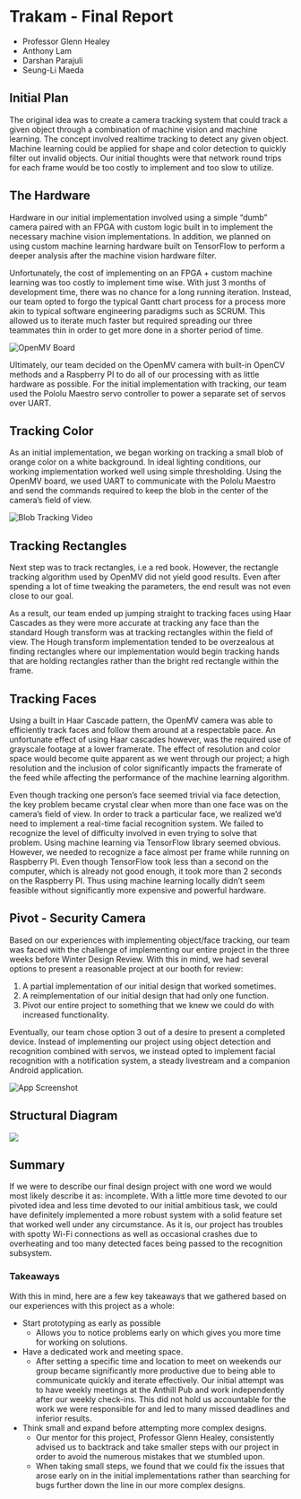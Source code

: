 # Trakam - Final Report

- Professor Glenn Healey
- Anthony Lam
- Darshan Parajuli
- Seung-Li Maeda

## Initial Plan
The original idea was to create a camera tracking system that could track a given object through a combination of machine vision and machine learning. The concept involved realtime tracking to detect any given object.
Machine learning could be applied for shape and color detection to quickly filter out invalid objects. Our initial thoughts were that network round trips for each frame would be too costly to implement and too slow to utilize.

## The Hardware
Hardware in our initial implementation involved using a simple “dumb” camera paired with an FPGA with custom logic built in to implement the necessary machine vision implementations. In addition, we planned on using custom machine learning hardware built on TensorFlow to perform a deeper analysis after the machine vision hardware filter.

Unfortunately, the cost of implementing on an FPGA + custom machine learning was too costly to implement time wise. With just 3 months of development time, there was no chance for a long running iteration. Instead, our team opted to forgo the typical Gantt chart process for a process more akin to typical software engineering paradigms such as SCRUM. This allowed us to iterate much faster but required spreading our three teammates thin in order to get more done in a shorter period of time.

![OpenMV Board](./openmv_board2.jpg)

Ultimately, our team decided on the OpenMV camera with built-in OpenCV methods and a Raspberry PI to do all of our processing with as little hardware as possible. For the initial implementation with tracking, our team used the Pololu Maestro servo controller to power a separate set of servos over UART.

## Tracking Color
As an initial implementation, we began working on tracking a small blob of orange color on a white background. In ideal lighting conditions, our working implementation worked well using simple thresholding. Using the OpenMV board, we used UART to communicate with the Pololu Maestro and send the commands required to keep the blob in the center of the camera’s field of view.

![Blob Tracking Video](https://media.giphy.com/media/41ey7tYsUSsn90Tz7g/giphy.gif)


## Tracking Rectangles
Next step was to track rectangles, i.e a red book. However, the rectangle tracking algorithm used by OpenMV did not yield good results. Even after spending a lot of time tweaking the parameters, the end result was not even close to our goal.

As a result, our team ended up jumping straight to tracking faces using Haar Cascades as they were more accurate at tracking any face than the standard Hough transform was at tracking rectangles within the field of view. The Hough transform implementation tended to be overzealous at finding rectangles where our implementation would begin tracking hands that are holding rectangles rather than the bright red rectangle within the frame.

## Tracking Faces
Using a built in Haar Cascade pattern, the OpenMV camera was able to efficiently track faces and follow them around at a respectable pace. An unfortunate effect of using Haar cascades however, was the required use of grayscale footage at a lower framerate. The effect of resolution and color space would become quite apparent as we went through our project; a high resolution and the inclusion of color significantly impacts the framerate of the feed while affecting the performance of the machine learning algorithm.

Even though tracking one person’s face seemed trivial via face detection, the key problem became crystal clear when more than one face was on the camera’s field of view. In order to track a particular face, we realized we’d need to implement a real-time facial recognition system. We failed to recognize the level of difficulty involved in even trying to solve that problem. Using machine learning via TensorFlow library seemed obvious. However, we needed to recognize a face almost per frame while running on Raspberry PI. Even though TensorFlow took less than a second on the computer, which is already not good enough, it took more than 2 seconds on the Raspberry PI. Thus using machine learning locally didn’t seem feasible without significantly more expensive and powerful hardware.

## Pivot - Security Camera

Based on our experiences with implementing object/face tracking, our team was faced with the challenge of implementing our entire project in the three weeks before Winter Design Review. With this in mind, we had several options to present a reasonable project at our booth for review:

1. A partial implementation of our initial design that worked sometimes.
2. A reimplementation of our initial design that had only one function.
3. Pivot our entire project to something that we knew we could do with increased functionality.

Eventually, our team chose option 3 out of a desire to present a completed device. Instead of implementing our project using object detection and recognition combined with servos, we instead opted to implement facial recognition with a notification system, a steady livestream and a companion Android application.

![App Screenshot](./app_screenshot2.jpg)

## Structural Diagram

<img src="./Final Report.svg">

## Summary
If we were to describe our final design project with one word we would most likely describe it as: incomplete. With a little more time devoted to our pivoted idea and less time devoted to our initial ambitious task, we could have definitely implemented a more robust system with a solid feature set that worked well under any circumstance. As it is, our project has troubles with spotty Wi-Fi connections as well as occasional crashes due to overheating and too many detected faces being passed to the recognition subsystem.
### Takeaways
With this in mind, here are a few key takeaways that we gathered based on our experiences with this project as a whole:
- Start prototyping as early as possible
    * Allows you to notice problems early on which gives you more time for working on solutions.
- Have a dedicated work and meeting space.
    * After setting a specific time and location to meet on weekends our group became significantly more productive due to being able to communicate quickly and iterate effectively. Our initial attempt was to have weekly meetings at the Anthill Pub and work independently after our weekly check-ins. This did not hold us accountable for the work we were responsible for and led to many missed deadlines and inferior results.
- Think small and expand before attempting more complex designs.
    * Our mentor for this project, Professor Glenn Healey, consistently advised us to backtrack and take smaller steps with our project in order to avoid the numerous mistakes that we stumbled upon.
    * When taking small steps, we found that we could fix the issues that arose early on in the initial implementations rather than searching for bugs further down the line in our more complex designs.
